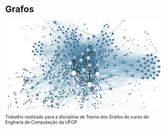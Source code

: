 # Grafos

![](./unnamed.jpg)

Trabalho realizado para a disciplina de Teoria dos Grafos do curso de Engharia de Computação da UFOP
